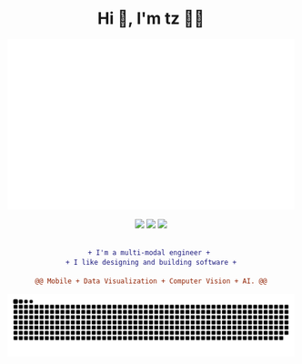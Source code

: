 <!--
![Profile Summary](https://github-profile-summary-cards.vercel.app/api/cards/profile-details?username=tzmartin&theme=vue)

[![GitHub stats](https://github-readme-stats.vercel.app/api?username=tzmartin&show_icons=true&theme=highcontrast)](https://github.com/tzmartin/github-readme-stats)

[![Top Langs](https://github-readme-stats.vercel.app/api/top-langs/?username=tzmartin&layout=compact)](https://github.com/tzmartin/github-readme-stats)
-->

<div id="header" align="center">
  <h1>Hi 👋, I'm tz 🏴‍☠️</h1>
  <img src="https://raw.githubusercontent.com/tzmartin/tzmartin/master/starfield-stats.svg" width="100%" height="300">
  <p>
    <img src="https://komarev.com/ghpvc/?username=tzmartin&label=Profile%20views&color=grey&style=flat"></img>
    <img src="https://img.shields.io/github/followers/tzmartin?label=Followers&color=grey&style=flat"></img>
    <img src="https://img.shields.io/github/stars/tzmartin?label=Stars&color=grey&style=flat"></img>
  </p>
</div>

<div align="center">
  
```diff
  
+ I'm a multi-modal engineer + 
+ I like designing and building software +

@@ Mobile + Data Visualization + Computer Vision + AI. @@
```
  
</div>

<img src="https://raw.githubusercontent.com/tzmartin/tzmartin/output/github-snake.svg" />

